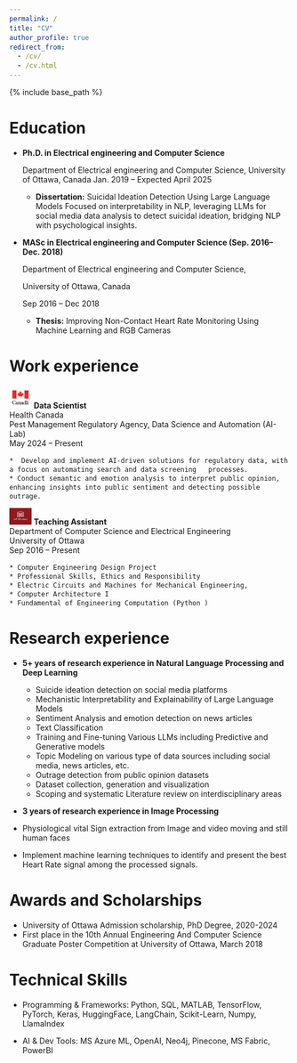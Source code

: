 ```yaml
---
permalink: /
title: "CV"
author_profile: true
redirect_from: 
  - /cv/
  - /cv.html
---
```

{% include base_path %}

Education
======
* **Ph.D. in Electrical engineering and Computer Science** 

  Department of Electrical engineering and Computer Science,
  University of Ottawa, Canada
  Jan. 2019 – Expected April 2025
    *	**Dissertation:** Suicidal Ideation Detection Using Large Language Models
Focused on interpretability in NLP, leveraging LLMs for social media data analysis to detect suicidal ideation, bridging NLP with psychological insights.

* **MASc in Electrical engineering and Computer Science (Sep. 2016– Dec. 2018)**

  Department of Electrical engineering and Computer Science,
  
  University of Ottawa, Canada
  
  Sep 2016 – Dec 2018
    * **Thesis:** Improving Non-Contact Heart Rate Monitoring Using Machine Learning and RGB Cameras

Work experience
======
  <img src="https://github.com/Hamideh-ghanadian/Hamideh-Ghanadian.github.io/blob/main/images/canada.jpg?raw=true" alt="Logo" width="40" height="40"> **Data Scientist**<br>
    Health Canada<br>
    Pest Management Regulatory Agency, Data Science and Automation (AI-Lab)<br>
    May 2024 – Present<br>
    
    *  Develop and implement AI-driven solutions for regulatory data, with a focus on automating search and data screening   processes.
    * Conduct semantic and emotion analysis to interpret public opinion, enhancing insights into public sentiment and detecting possible outrage.


<img src="https://github.com/Hamideh-ghanadian/Hamideh-Ghanadian.github.io/blob/main/images/uottawa.png?raw=true" alt="Logo" width="40" height="30"> **Teaching Assistant**<br> 
    Department of Computer Science and Electrical Engineering<br>
    University of Ottawa<br>
    Sep 2016 – Present<br>

    * Computer Engineering Design Project
    * Professional Skills, Ethics and Responsibility
    * Electric Circuits and Machines for Mechanical Engineering,
    * Computer Architecture I
    * Fundamental of Engineering Computation (Python )


Research experience
======
* **5+ years of research experience in Natural Language Processing and Deep Learning**

  *	Suicide ideation detection on social media platforms  
  *	Mechanistic Interpretability and Explainability of Large Language Models
  *	Sentiment Analysis and emotion detection on news articles 
  *	Text Classification
  *	Training and Fine-tuning Various LLMs including Predictive and Generative models
  *	Topic Modeling on various type of data sources including social media, news articles, etc. 
  *	Outrage detection from public opinion datasets
  *	Dataset collection, generation and visualization
  *	Scoping and systematic Literature review on interdisciplinary areas 

*	**3 years of research experience in Image Processing**
  *	Physiological vital Sign extraction from Image and video moving and still human faces
  *	Implement machine learning techniques to identify and present the best Heart Rate signal among the processed signals.

Awards and Scholarships
======
* University of Ottawa Admission scholarship, PhD Degree, 2020-2024
*	First place in the 10th Annual Engineering And Computer Science Graduate Poster Competition at University of Ottawa, March 2018



Technical Skills
======
* Programming & Frameworks:
  Python, SQL, MATLAB, TensorFlow, PyTorch, Keras, HuggingFace, LangChain, Scikit-Learn, Numpy, LlamaIndex

* AI & Dev Tools:
  MS Azure ML, OpenAI, Neo4j, Pinecone, MS Fabric, PowerBI

 

